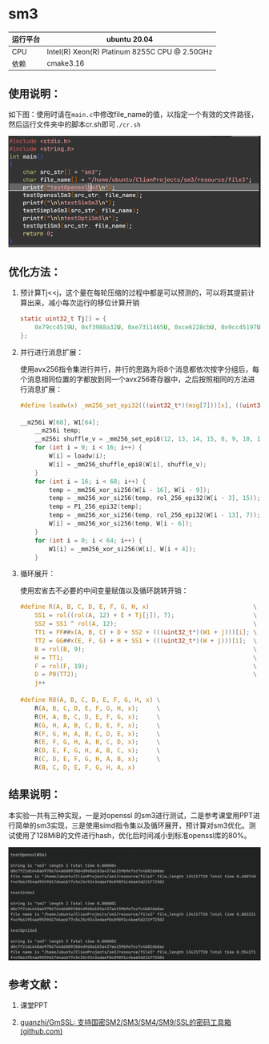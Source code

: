 # sm3

| 运行平台 | ubuntu 20.04                                  |
| -------- | --------------------------------------------- |
| CPU      | Intel(R) Xeon(R) Platinum 8255C CPU @ 2.50GHz |
| 依赖     | cmake3.16                                     |

## 使用说明：

如下图：使用时请在`main.c`中修改file_name的值，以指定一个有效的文件路径，然后运行文件夹中的脚本cr.sh即可`./cr.sh`

<img src="README.assets/image-20220731103553292.png" alt="image-20220731103553292" style="zoom: 80%;" />

## 优化方法：

1. 预计算Tj<<j，这个量在每轮压缩的过程中都是可以预测的，可以将其提前计算出来，减小每次运行的移位计算开销

   ```c
   static uint32_t Tj[] = {
       0x79cc4519U, 0xf3988a32U, 0xe7311465U, 0xce6228cbU, 0x9cc45197U, 0x3988a32fU, 0x7311465eU, 0xe6228cbcU, 0xcc451979U, 0x988a32f3U, 0x311465e7U, 0x6228cbceU, 0xc451979cU, 0x88a32f39U, 0x11465e73U, 0x228cbce6U, 0x9d8a7a87U, 0x3b14f50fU, 0x7629ea1eU, 0xec53d43cU, 0xd8a7a879U, 0xb14f50f3U, 0x629ea1e7U, 0xc53d43ceU, 0x8a7a879dU, 0x14f50f3bU, 0x29ea1e76U, 0x53d43cecU, 0xa7a879d8U, 0x4f50f3b1U, 0x9ea1e762U, 0x3d43cec5U, 0x7a879d8aU, 0xf50f3b14U, 0xea1e7629U, 0xd43cec53U, 0xa879d8a7U, 0x50f3b14fU, 0xa1e7629eU, 0x43cec53dU, 0x879d8a7aU, 0x0f3b14f5U, 0x1e7629eaU, 0x3cec53d4U, 0x79d8a7a8U, 0xf3b14f50U, 0xe7629ea1U, 0xcec53d43U, 0x9d8a7a87U, 0x3b14f50fU, 0x7629ea1eU, 0xec53d43cU, 0xd8a7a879U, 0xb14f50f3U, 0x629ea1e7U, 0xc53d43ceU, 0x8a7a879dU, 0x14f50f3bU, 0x29ea1e76U, 0x53d43cecU, 0xa7a879d8U, 0x4f50f3b1U, 0x9ea1e762U, 0x3d43cec5U
   };
   ```

2. 并行进行消息扩展：

   使用avx256指令集进行并行，并行的思路为将8个消息都依次按字分组后，每个消息相同位置的字都放到同一个avx256寄存器中，之后按照相同的方法进行消息扩展：

   ```c
   #define loadw(x) _mm256_set_epi32(((uint32_t*)(msg[7]))[x], ((uint32_t*)(msg[6]))[x], ((uint32_t*)(msg[5]))[x], ((uint32_t*)(msg[4]))[x], ((uint32_t*)(msg[3]))[x], ((uint32_t*)(msg[2]))[x], ((uint32_t*)(msg[1]))[x], ((uint32_t*)(msg[0]))[x])
   
   __m256i W[68], W1[64];
       __m256i temp;
       __m256i shuffle_v = _mm256_set_epi8(12, 13, 14, 15, 8, 9, 10, 11, 4, 5, 6, 7, 0, 1, 2, 3, 12, 13, 14, 15, 8, 9, 10, 11, 4, 5, 6, 7, 0, 1, 2, 3);
       for (int i = 0; i < 16; i++) {
           W[i] = loadw(i);
           W[i] = _mm256_shuffle_epi8(W[i], shuffle_v);
       }
       for (int i = 16; i < 68; i++) {
           temp = _mm256_xor_si256(W[i - 16], W[i - 9]);
           temp = _mm256_xor_si256(temp, rol_256_epi32(W[i - 3], 15));
           temp = P1_256_epi32(temp);
           temp = _mm256_xor_si256(temp, rol_256_epi32(W[i - 13], 7));
           W[i] = _mm256_xor_si256(temp, W[i - 6]);
       }
       for (int i = 0; i < 64; i++) {
           W1[i] = _mm256_xor_si256(W[i], W[i + 4]);
       }
   ```

3. 循环展开：

   使用宏省去不必要的中间变量赋值以及循环跳转开销：

   ```c
   #define R(A, B, C, D, E, F, G, H, x)                             \
       SS1 = rol((rol(A, 12) + E + Tj[j]), 7);                      \
       SS2 = SS1 ^ rol(A, 12);                                      \
       TT1 = FF##x(A, B, C) + D + SS2 + (((uint32_t*)(W1 + j)))[i]; \
       TT2 = GG##x(E, F, G) + H + SS1 + (((uint32_t*)(W + j)))[i];  \
       B = rol(B, 9);                                               \
       H = TT1;                                                     \
       F = rol(F, 19);                                              \
       D = P0(TT2);                                                 \
       j++
   
   #define R8(A, B, C, D, E, F, G, H, x) \
       R(A, B, C, D, E, F, G, H, x);     \
       R(H, A, B, C, D, E, F, G, x);     \
       R(G, H, A, B, C, D, E, F, x);     \
       R(F, G, H, A, B, C, D, E, x);     \
       R(E, F, G, H, A, B, C, D, x);     \
       R(D, E, F, G, H, A, B, C, x);     \
       R(C, D, E, F, G, H, A, B, x);     \
       R(B, C, D, E, F, G, H, A, x)
   ```

   

## 结果说明：

本实验一共有三种实现，一是对openssl 的sm3进行测试，二是参考课堂用PPT进行简单的sm3实现，三是使用simd指令集以及循环展开，预计算对sm3优化。测试使用了128MiB的文件进行hash，优化后时间减小到标准openssl库的80%。

![image-20220730213945253](README.assets/image-20220730213945253.png)

## 参考文献：

1. 课堂PPT

2. [guanzhi/GmSSL: 支持国密SM2/SM3/SM4/SM9/SSL的密码工具箱 (github.com)](https://github.com/guanzhi/GmSSL)